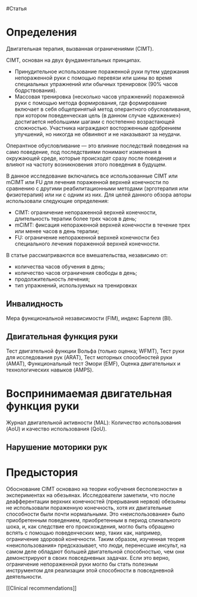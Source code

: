 #Статья 

# Определения

  
Двигательная терапия, вызванная ограничениями (CIMT).

CIMT, основан на двух фундаментальных принципах.
* Принудительное использование пораженной руки путем удержания непораженной руки с помощью перевязи или шины во время специальных упражнений или обычных тренировок (90% часов бодрствования).
* Массовая тренировка (несколько часов упражнений) пораженной руки с помощью метода формирования, где формирование включает в себя общепринятый метод оперантного обусловливания, при котором поведенческая цель (в данном случае «движение») достигается небольшими шагами с постепенно возрастающей сложностью. Участника награждают восторженным одобрением улучшений, но никогда не обвиняют и не наказывают за неудачи.

Оперантное обусловливание — это влияние последствий поведения на само поведение, под последствиями понимают изменения в окружающей среде, которые происходят сразу после поведения и влияют на частоту возникновения этого поведения в будущем.

В данное исследование включались все использованные CIMT или mCIMT или FU для лечения пораженной верхней конечности по сравнению с другими реабилитационными методами (эрготерапия или физиотерапия) или ни с одним из них. Для целей данного обзора авторы использовали следующие определения:
* CIMT: ограничение непораженной верхней конечности, длительность терапии более трех часов в день;
* mCIMT: фиксация непораженной верхней конечности в течение трех или менее часов в день терапии;
* FU: ограничение непораженной верхней конечности без специального лечения пораженной верхней конечности.

В статье рассматриваются все вмешательства, независимо от:
* количества часов обучения в день;
* количество часов ограничения свободы в день;
* продолжительность лечения;
* тип упражнений, используемых на тренировках

## Инвалидность

Мера функциональной независимости (FIM), индекс Бартеля (BI).

##  Двигательная функция руки

Тест двигательной функции Вольфа (только оценка; WFMT), Тест руки для исследования рук (ARAT), Тест моторных способностей руки (AMAT), Функциональный тест Эмори (EMF), Оценка двигательных и технологических навыков (AMPS).
# Воспринимаемая двигательная функция руки

Журнал двигательной активности (MAL): Количество использования (AoU) и качество
использования (QoU).

## Нарушение моторики рук


# Предыстория

Обоснование CIMT основано на теории «обучения бесполезности» в экспериментах на обезьянах. Исследователи заметили, что после деафферентации верхних конечностей (прерывания нервов) обезьяны не использовали пораженную конечность, хотя их двигательные способности были почти нормальными. Это «неиспользование» было приобретенным поведением, приобретенным в период спинального шока, и, как следствие его происхождения, могло быть обращено вспять с помощью поведенческих мер, таких как, например, ограничение здоровой конечности. Таким образом, изученная теория «неиспользования» предсказывает, что люди, перенесшие инсульт, на самом деле обладают большей двигательной способностью, чем они демонстрируют в своих повседневных задачах. Если это верно, ограничение непораженной руки могло бы стать полезным инструментом для реализации этой способности в повседневной деятельности.



[[Сlinical recommendations]]